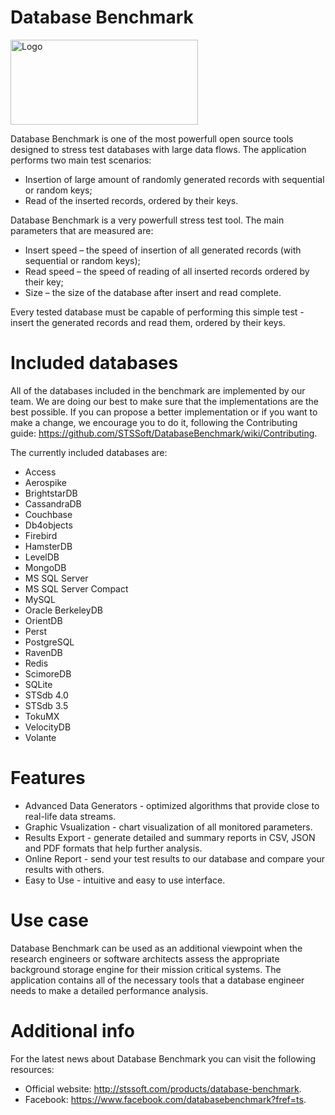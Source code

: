 # Database Benchmark

<img src="http://stssoft.com/files/logo-database-benchmark.png" alt="Logo" width="300" height="136"/>

Database Benchmark is one of the most powerfull open source tools designed to stress test databases with large data flows. The application performs two main test scenarios:

- Insertion of large amount of randomly generated records with sequential or random keys;
- Read of the inserted records, ordered by their keys.

Database Benchmark is a very powerfull stress test tool. The main parameters that are measured are:

* Insert speed – the speed of insertion of all generated records (with sequential or random keys);
* Read speed – the speed of reading of all inserted records ordered by their key;
* Size – the size of the database after insert and read complete.

Every tested database must be capable of performing this simple test - insert the generated records and read them, ordered by their keys.

# Included databases
All of the databases included in the benchmark are implemented by our team. We are doing our best to make sure that the implementations are the best possible. If you can propose a better implementation or if you want to make a change, we encourage you to do it, following the Contributing guide: https://github.com/STSSoft/DatabaseBenchmark/wiki/Contributing.

The currently included databases are:

* Access
* Aerospike
* BrightstarDB
* CassandraDB
* Couchbase
* Db4objects
* Firebird
* HamsterDB
* LevelDB
* MongoDB
* MS SQL Server
* MS SQL Server Compact
* MySQL
* Oracle BerkeleyDB
* OrientDB
* Perst
* PostgreSQL
* RavenDB
* Redis
* ScimoreDB
* SQLite
* STSdb 4.0
* STSdb 3.5
* TokuMX
* VelocityDB
* Volante

# Features
* Advanced Data Generators - optimized algorithms that provide close to real-life data streams.
* Graphic Vsualization - chart visualization of all monitored parameters.
* Results Export - generate detailed and summary reports in CSV, JSON and PDF formats that help further analysis.
* Online Report - send your test results to our database and compare your results with others.
* Easy to Use - intuitive and easy to use interface.

# Use case
Database Benchmark can be used as an additional viewpoint when the research engineers or software architects assess the appropriate background storage engine for their mission critical systems. The application contains all of the necessary tools that a database engineer needs to make a detailed performance analysis.

# Additional info
For the latest news about Database Benchmark you can visit the following resources:

* Official website: http://stssoft.com/products/database-benchmark.
* Facebook: https://www.facebook.com/databasebenchmark?fref=ts.

 



